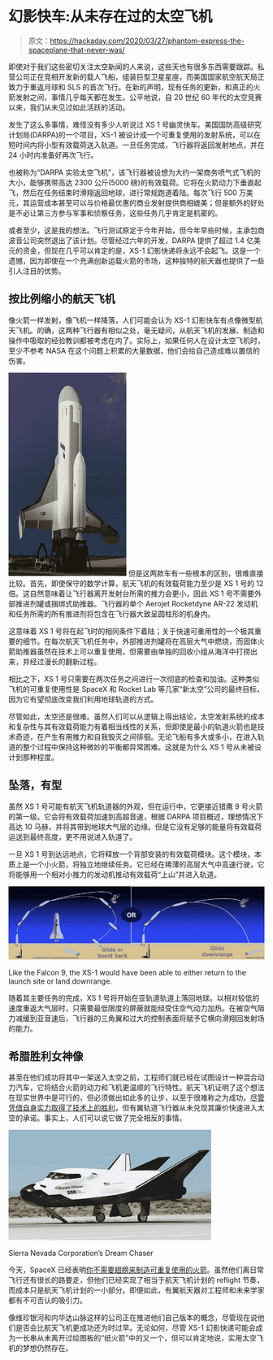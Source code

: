 # 幻影快车:从未存在过的太空飞机

> 原文：<https://hackaday.com/2020/03/27/phantom-express-the-spaceplane-that-never-was/>

即使对于我们这些密切关注太空新闻的人来说，这些天也有很多东西需要跟踪。私营公司正在竞相开发新的载人飞船，组装巨型卫星星座，而美国国家航空航天局正致力于重返月球和 SLS 的首次飞行。在新的声明，现有任务的更新，和真正的火箭发射之间，事情几乎每天都在发生。公平地说，自 20 世纪 60 年代的太空竞赛以来，我们从未见过如此活跃的活动。

发生了这么多事情，难怪没有多少人听说过 XS 1 号幽灵快车。美国国防高级研究计划局(DARPA)的一个项目，XS-1 被设计成一个可重复使用的发射系统，可以在短时间内将小型有效载荷送入轨道。一旦任务完成，飞行器将返回发射地点，并在 24 小时内准备好再次飞行。

也被称为“DARPA 实验太空飞机”，该飞行器被设想为大约一架商务喷气式飞机的大小，能够携带高达 2300 公斤(5000 磅)的有效载荷。它将在火箭动力下垂直起飞，然后在任务结束时滑翔返回地球，进行常规跑道着陆。每次飞行 500 万美元，其运营成本甚至可以与价格最优惠的商业发射提供商相媲美；但是额外的好处是不必让第三方参与军事和侦察任务，这些任务几乎肯定是机密的。

或者至少，这是我的想法。飞行测试原定于今年开始，但今年早些时候，主承包商波音公司突然退出了该计划。尽管经过六年的开发，DARPA 提供了超过 1.4 亿美元的资金，但现在几乎可以肯定的是，XS-1 幻影快递将永远不会起飞。这是一个遗憾，因为即使在一个充满创新运载火箭的市场，这种独特的航天器也提供了一些引人注目的优势。

## 按比例缩小的航天飞机

像火箭一样发射，像飞机一样降落，人们可能会认为 XS-1 幻影快车有点像微型航天飞机。的确，这两种飞行器有相似之处，毫无疑问，从航天飞机的发展、制造和操作中吸取的经验教训都被考虑在内了。实际上，如果任何人在设计太空飞机时，至少不参考 NASA 在这个问题上积累的大量数据，他们会给自己造成难以置信的伤害。

[![](img/7b9087c36a601bbdafac8912916f906f.png)](https://hackaday.com/wp-content/uploads/2020/02/xs1_launch.jpg) 但是这两款车有一些根本的区别，很难直接比较。首先，即使保守的数学计算，航天飞机的有效载荷能力至少是 XS 1 号的 12 倍。这自然意味着让飞行器离开发射台所需的推力会更小，因此 XS 1 号不需要外部推进剂罐或捆绑式助推器。飞行器的单个 Aerojet Rocketdyne AR-22 发动机和任务所需的所有推进剂将包含在飞行器大致呈圆柱形的机身内。

这意味着 XS 1 号将在起飞时的相同条件下着陆；关于快速可重用性的一个极其重要的细节。在每次航天飞机任务中，外部推进剂罐将在高层大气中燃烧，而固体火箭助推器虽然在技术上可以重复使用，但需要由单独的回收小组从海洋中打捞出来，并经过漫长的翻新过程。

相比之下，XS 1 号只需要在两次任务之间进行一次彻底的检查和加油。这种类似飞机的可重复使用性是 SpaceX 和 Rocket Lab 等几家“新太空”公司的最终目标，因为它有望彻底改变我们利用地球轨道的方式。

尽管如此，太空还是很难。虽然人们可以从逻辑上得出结论，太空发射系统的成本和复杂性与其有效载荷能力有着相当线性的关系，但即使是最小的轨道火箭也是技术奇迹，在产生有用推力和自我毁灭之间徘徊。无论飞船有多大或多小，在进入轨道的整个过程中保持这种微妙的平衡都异常困难。这就是为什么 XS 1 号从未被设计到那种程度。

## 坠落，有型

虽然 XS 1 号可能有航天飞机轨道器的外观，但在运行中，它更接近猎鹰 9 号火箭的第一级。它会将有效载荷加速到高超音速，根据 DARPA 项目概述，理想情况下高达 10 马赫，并将其带到地球大气层的边缘。但是它没有足够的能量将有效载荷运送到最终高度，更不用说进入轨道了。

一旦 XS 1 号到达远地点，它将释放一个背部安装的有效载荷模块。这个模块，本质上是一个小火箭，将独立地继续任务。它已经在稀薄的高层大气中高速行驶，它将能够用一个相对小推力的发动机推动有效载荷“上山”并进入轨道。

[![](img/a0d01703cbd1ec69be289e272106addc.png)](https://hackaday.com/wp-content/uploads/2020/02/xs1_return.png)

Like the Falcon 9, the XS-1 would have been able to either return to the launch site or land downrange.

随着其主要任务的完成，XS 1 号将开始在亚轨道轨道上落回地球。以相对较低的速度重返大气层时，只需要最低限度的屏蔽就能经受住空气动力加热。在被空气阻力减缓到亚音速后，飞行器的三角翼和过大的控制表面将赋予它横向滑翔回发射场的能力。

## 希腊胜利女神像

甚至在他们成功将其中一架送入太空之前，工程师们就已经在试图设计一种混合动力汽车，它将结合火箭的动力和飞机更温顺的飞行特性。航天飞机证明了这个想法在现实世界中是可行的，但必须做出如此多的让步，以至于很难称之为成功。[尽管凭借自身实力取得了技术上的胜利](https://hackaday.com/2019/06/18/an-evening-with-space-shuttle-atlantis/)，但有翼轨道飞行器从未兑现其廉价快速进入太空的承诺。事实上，人们可以说它做了完全相反的事情。

[![](img/0748fd6b4ad56f3e2c135678bb7e040d.png)](https://hackaday.com/wp-content/uploads/2020/02/xs1_dreamchaser.jpg)

Sierra Nevada Corporation’s Dream Chaser

今天，SpaceX 已经表明[你不需要翅膀来制造可重复使用的火箭](https://hackaday.com/2019/05/28/there-and-back-again-a-falcon-9-launch-story/)。虽然他们离日常飞行还有很长的路要走，但他们已经实现了相当于航天飞机计划的 reflight 节奏，而成本只是航天飞机计划的一小部分。即便如此，有翼航天器对工程师和未来学家都有不可否认的吸引力。

像维珍银河和内华达山脉这样的公司正在推进他们自己版本的概念，尽管现在说他们是否会比航天飞机更成功还为时过早。无论如何，尽管 XS-1 幻影快递可能会成为一长串从未离开过绘图板的“纸火箭”中的又一个，但可以肯定地说，实用太空飞机的梦想仍然存在。